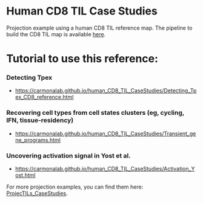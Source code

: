 # Human CD8 TIL Case Studies
Projection example using a human CD8 TIL reference map. The pipeline to build the CD8 TIL map is available [here](https://github.com/carmonalab/CD8_human_TIL_atlas_construction).

# Tutorial to use this reference:

### Detecting Tpex
- https://carmonalab.github.io/human_CD8_TIL_CaseStudies/Detecting_Tpex_CD8_reference.html

### Recovering cell types from cell states clusters (eg, cycling, IFN, tissue-residency)
- https://carmonalab.github.io/human_CD8_TIL_CaseStudies/Transient_gene_programs.html

### Uncovering activation signal in Yost et al. 
- https://carmonalab.github.io/human_CD8_TIL_CaseStudies/Activation_Yost.html

For more projection examples, you can find them here: [ProjecTILs_CaseStudies](https://github.com/carmonalab/ProjecTILs_CaseStudies).


